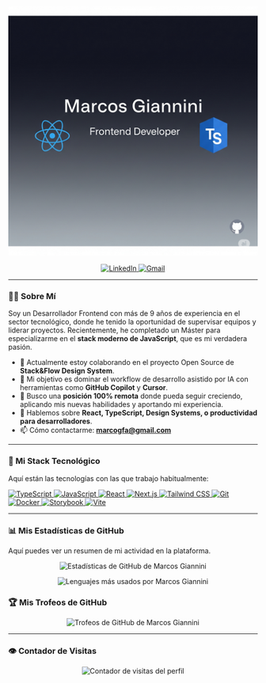 <p align="center">
  <img src="github-banner.png" alt="Banner de Marcos Giannini"/>
</p>

<p align="center">
  <a href="https://www.linkedin.com/in/marcosgiannini-dev" target="_blank">
    <img src="https://img.shields.io/badge/LinkedIn-0077B5?style=for-the-badge&logo=linkedin&logoColor=white" alt="LinkedIn"/>
  </a>
  <a href="mailto:marcogfa@gmail.com">
    <img src="https://img.shields.io/badge/Gmail-D14836?style=for-the-badge&logo=gmail&logoColor=white" alt="Gmail"/>
  </a>
</p>

---

### 👨‍💻 Sobre Mí

Soy un Desarrollador Frontend con más de 9 años de experiencia en el sector tecnológico, donde he tenido la oportunidad de supervisar equipos y liderar proyectos. Recientemente, he completado un Máster para especializarme en el **stack moderno de JavaScript**, que es mi verdadera pasión.

- 🔭 Actualmente estoy colaborando en el proyecto Open Source de **Stack&Flow Design System**.
- 🌱 Mi objetivo es dominar el workflow de desarrollo asistido por IA con herramientas como **GitHub Copilot** y **Cursor**.
- 👯 Busco una **posición 100% remota** donde pueda seguir creciendo, aplicando mis nuevas habilidades y aportando mi experiencia.
- 💬 Hablemos sobre **React, TypeScript, Design Systems, o productividad para desarrolladores**.
- 📫 Cómo contactarme: **marcogfa@gmail.com**

---

### 🚀 Mi Stack Tecnológico

Aquí están las tecnologías con las que trabajo habitualmente:

<p align="left">
  <a href="https://www.typescriptlang.org/" target="_blank" rel="noreferrer">
    <img src="https://img.shields.io/badge/TypeScript-3178C6?style=for-the-badge&logo=typescript&logoColor=white" alt="TypeScript"/>
  </a>
  <a href="https://developer.mozilla.org/en-US/docs/Web/JavaScript" target="_blank" rel="noreferrer">
    <img src="https://img.shields.io/badge/JavaScript-F7DF1E?style=for-the-badge&logo=javascript&logoColor=black" alt="JavaScript"/>
  </a>
  <a href="https://reactjs.org/" target="_blank" rel="noreferrer">
    <img src="https://img.shields.io/badge/React-61DAFB?style=for-the-badge&logo=react&logoColor=black" alt="React"/>
  </a>
  <a href="https://nextjs.org/" target="_blank" rel="noreferrer">
    <img src="https://img.shields.io/badge/Next.js-000000?style=for-the-badge&logo=nextdotjs&logoColor=white" alt="Next.js"/>
  </a>
  <a href="https://tailwindcss.com/" target="_blank" rel="noreferrer">
    <img src="https://img.shields.io/badge/Tailwind_CSS-06B6D4?style=for-the-badge&logo=tailwindcss&logoColor=white" alt="Tailwind CSS"/>
  </a>
  <a href="https://git-scm.com/" target="_blank" rel="noreferrer">
    <img src="https://img.shields.io/badge/Git-F05032?style=for-the-badge&logo=git&logoColor=white" alt="Git"/>
  </a>
  <a href="https://www.docker.com/" target="_blank" rel="noreferrer">
    <img src="https://img.shields.io/badge/Docker-2496ED?style=for-the-badge&logo=docker&logoColor=white" alt="Docker"/>
  </a>
   <a href="https://storybook.js.org/" target="_blank" rel="noreferrer">
    <img src="https://img.shields.io/badge/Storybook-FF4785?style=for-the-badge&logo=storybook&logoColor=white" alt="Storybook"/>
  </a>
  <a href="https://vitejs.dev/" target="_blank" rel="noreferrer">
    <img src="https://img.shields.io/badge/Vite-646CFF?style=for-the-badge&logo=vite&logoColor=white" alt="Vite"/>
  </a>
</p>

---

### 📊 Mis Estadísticas de GitHub

Aquí puedes ver un resumen de mi actividad en la plataforma.

<p align="center">
  <img src="https://github-readme-stats.vercel.app/api?username=MarcosGiannini&show_icons=true&locale=es&theme=tokyonight" alt="Estadísticas de GitHub de Marcos Giannini" />
</p>
<p align="center">
  <img src="https://github-readme-stats.vercel.app/api/top-langs?username=MarcosGiannini&layout=compact&locale=es&theme=tokyonight" alt="Lenguajes más usados por Marcos Giannini" />
</p>

### 🏆 Mis Trofeos de GitHub

<p align="center">
  <img src="https://github-profile-trophy.vercel.app/?username=MarcosGiannini&theme=tokyonight&row=1&column=7" alt="Trofeos de GitHub de Marcos Giannini" />
</p>

---

### 👁️ Contador de Visitas

<p align="center">
  <img src="https://komarev.com/ghpvc/?username=MarcosGiannini&label=VISITAS+AL+PERFIL&color=blueviolet&style=flat-square" alt="Contador de visitas del perfil" />
</p>
